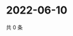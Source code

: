 # 2022-06-10

共 0 条

<!-- BEGIN WEIBO -->
<!-- 最后更新时间 Fri Jun 10 2022 11:19:47 GMT+0800 (China Standard Time) -->

<!-- END WEIBO -->

